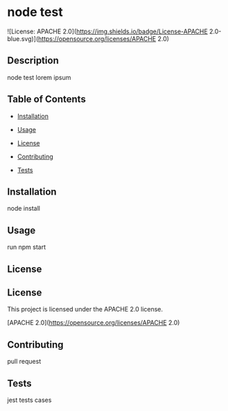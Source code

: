 
  
# node test
  
 ![License: APACHE 2.0](https://img.shields.io/badge/License-APACHE 2.0-blue.svg)](https://opensource.org/licenses/APACHE 2.0)
  
 ## Description
  
 node test lorem ipsum
  
 ## Table of Contents
  
 * [Installation](#installation)
  
 * [Usage](#usage)
  
 * [License](#license) 
  
 * [Contributing](#contributing)
  
 * [Tests](#tests)
  
 ## Installation 
  
 node install
  
 ## Usage
  
 run npm start
  
 ## License 
  
 ## License
  This project is licensed under the APACHE 2.0 license.
  
 [APACHE 2.0](https://opensource.org/licenses/APACHE 2.0)
  
 ## Contributing
  
 pull request
  
 ## Tests
  
 jest tests cases
  
